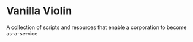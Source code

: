 
# Vanilla Violin

A collection of scripts and resources that enable a corporation to become as-a-service
